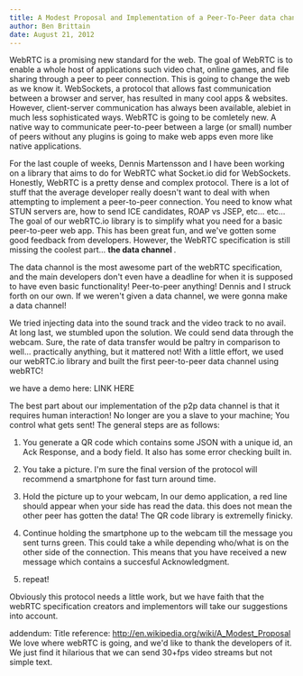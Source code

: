 ```yaml
---
title: A Modest Proposal and Implementation of a Peer-To-Peer data channel using webRTC
author: Ben Brittain
date: August 21, 2012
---
```


WebRTC is a promising new standard for the web. The goal of WebRTC is to enable a whole host of applications such video chat, online games, and file sharing through a peer to peer connection. This is going to change the web as we know it. WebSockets, a protocol that allows fast communication between a browser and server, has resulted in many cool apps & websites. However, client-server communication has always been available, alebiet in much less sophisticated ways. WebRTC is going to be comletely new. A native way to communicate peer-to-peer between a large (or small) number of peers without any plugins is going to make web apps even more like native applications.

For the last couple of weeks, Dennis Martensson and I have been working on a library that aims to do for WebRTC what Socket.io did for WebSockets. Honestly, WebRTC is a pretty dense and complex protocol. There is a lot of stuff that the average developer really doesn't want to deal with when attempting to implement a peer-to-peer connection. You need to know what STUN servers are, how to send ICE candidates, ROAP vs JSEP, etc... etc... The goal of our webRTC.io library is to simplify what you need for a basic peer-to-peer web app. This has been great fun, and we've gotten some good feedback from developers. However, the  WebRTC specification is still missing the coolest part... <b> the data channel </b>.

The data channol is the most awesome part of the webRTC specification, and the main developers don't even have a deadline for when it is supposed to have even basic functionality! Peer-to-peer anything! Dennis and I struck forth on our own. If we weren't given a data channel, we were gonna make a data channel!

We tried injecting data into the sound track and the video track to no avail. At long last, we stumbled upon the solution. We could send data through the webcam. Sure, the rate of data transfer would be paltry in comparison to well... practically anything, but it mattered not! With a little effort, we used our webRTC.io library and built the first peer-to-peer data channel using webRTC!

we have a demo here: LINK HERE

The best part about our implementation of the p2p data channel is that it requires human interaction! No longer are you a slave to your machine; You control what gets sent! The general steps are as follows:

1. You generate a QR code which contains some JSON with a unique id, an Ack Response, and a body field. It also has some error checking built in.

2. You take a picture. I'm sure the final version of the protocol will recommend a smartphone for fast turn around time.

3. Hold the picture up to your webcam, In our demo application, a red line should appear when your side has read the data. this does not mean the other peer has gotten the data! The QR code library is extremelly finicky. 

4. Continue holding the smartphone up to the webcam till the message you sent turns green. This could take a while depending who/what is on the other side of the connection. This means that you have received a new message which contains a succesful Acknowledgment. 

5. repeat!

Obviously this protocol needs a little work, but we have faith that the webRTC specification creators and implementors will take our suggestions into account. 


addendum: 
Title reference: http://en.wikipedia.org/wiki/A_Modest_Proposal
We love where webRTC is going, and we'd like to thank the developers of it. We just find it hilarious that we can send 30+fps video streams but not simple text.

